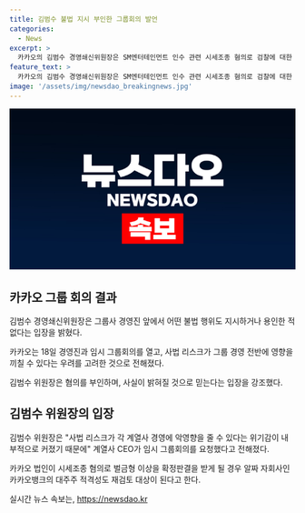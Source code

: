 ```yaml
---
title: 김범수 불법 지시 부인한 그룹회의 발언
categories:
  - News
excerpt: >
  카카오의 김범수 경영쇄신위원장은 SM엔터테인먼트 인수 관련 시세조종 혐의로 검찰에 대한 구속영장을 청구당한 부분에 대해 어떤 불법 행위도 지시하거나 용인한 적 없다고 강력히 부인했다. 카카오는 임시 그룹회의를 열어 사법 리스크로부터 회사를 보호하기로 했고, 김 위원장은 그룹 구성원이 힘을 합쳐 경영 쇄신과 AI(인공지능) 기반 혁신에 매진 중인 가운데 이 같은 상황을 맞아 안타깝다고 밝혔다. 부당시세 조종 혐의를 강력히 부인하며 실질심사를 앞둬 최선을 다하겠다는 입장을 전했다.
feature_text: >
  카카오의 김범수 경영쇄신위원장은 SM엔터테인먼트 인수 관련 시세조종 혐의로 검찰에 대한 구속영장을 청구당한 부분에 대해 어떤 불법 행위도 지시하거나 용인한 적 없다고 강력히 부인했다. 카카오는 임시 그룹회의를 열어 사법 리스크로부터 회사를 보호하기로 했고, 김 위원장은 그룹 구성원이 힘을 합쳐 경영 쇄신과 AI(인공지능) 기반 혁신에 매진 중인 가운데 이 같은 상황을 맞아 안타깝다고 밝혔다. 부당시세 조종 혐의를 강력히 부인하며 실질심사를 앞둬 최선을 다하겠다는 입장을 전했다.
image: '/assets/img/newsdao_breakingnews.jpg'
---
```


<p><img src="/assets/img/newsdao_breakingnews.jpg" alt="bookingtag 속보" /></p>

<h2 data-ke-size="size26">카카오 그룹 회의 결과</h2>

<p data-ke-size="size16">김범수 경영쇄신위원장은 그룹사 경영진 앞에서 어떤 불법 행위도 지시하거나 용인한 적 없다는 입장을 밝혔다.</p>

<p data-ke-size="size16">카카오는 18일 경영진과 임시 그룹회의를 열고, 사법 리스크가 그룹 경영 전반에 영향을 끼칠 수 있다는 우려를 고려한 것으로 전해졌다.</p>

<p data-ke-size="size16">김범수 위원장은 혐의를 부인하며, 사실이 밝혀질 것으로 믿는다는 입장을 강조했다.</p>

<h2 data-ke-size="size26">김범수 위원장의 입장</h2>

<p data-ke-size="size16">김범수 위원장은 "사법 리스크가 각 계열사 경영에 악영향을 줄 수 있다는 위기감이 내부적으로 커졌기 때문에" 계열사 CEO가 임시 그룹회의를 요청했다고 전해졌다.</p>

<p data-ke-size="size16">카카오 법인이 시세조종 혐의로 벌금형 이상을 확정판결을 받게 될 경우 알짜 자회사인 카카오뱅크의 대주주 적격성도 재검토 대상이 된다고 한다.</p>
실시간 뉴스 속보는, <a href="https://newsdao.kr" rel="dofollow">https://newsdao.kr</a>


